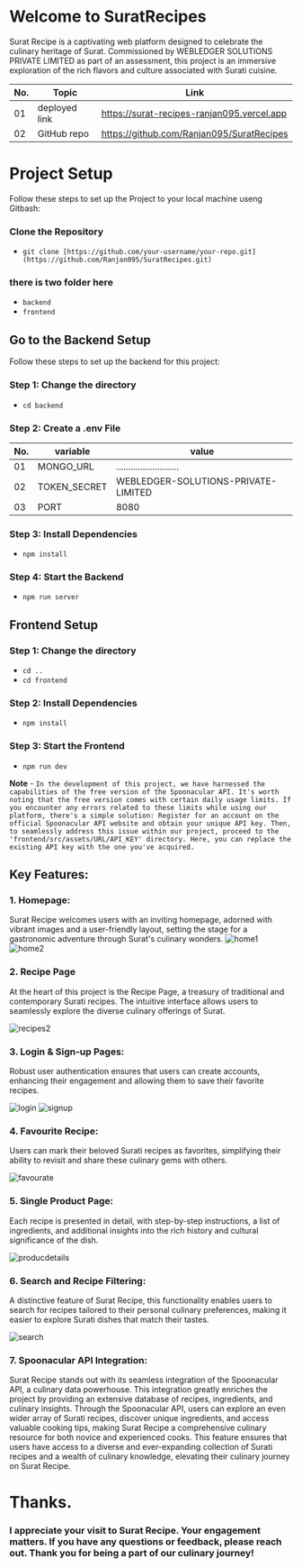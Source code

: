 <!-- @format -->

# Welcome to SuratRecipes

Surat Recipe is a captivating web platform designed to celebrate the culinary heritage of Surat. Commissioned by WEBLEDGER SOLUTIONS PRIVATE LIMITED as part of an assessment, this project is an immersive exploration of the rich flavors and culture associated with Surati cuisine.

| No. | Topic         | Link                                       |
| --- | ------------- | ------------------------------------------ |
| 01  | deployed link | https://surat-recipes-ranjan095.vercel.app |
| 02  | GitHub repo   | https://github.com/Ranjan095/SuratRecipes  |

# Project Setup

Follow these steps to set up the Project to your local machine useng Gitbash:

### Clone the Repository

- `git clone [https://github.com/your-username/your-repo.git](https://github.com/Ranjan095/SuratRecipes.git)`

### there is two folder here

- `backend`
- `frontend`

## Go to the Backend Setup

Follow these steps to set up the backend for this project:

### Step 1: Change the directory

- `cd backend`

### Step 2: Create a .env File

| No. | variable     | value                               |
| --- | ------------ | ----------------------------------- |
| 01  | MONGO_URL    | ..........................          |
| 02  | TOKEN_SECRET | WEBLEDGER-SOLUTIONS-PRIVATE-LIMITED |
| 03  | PORT         | 8080                                |

### Step 3: Install Dependencies

- `npm install`

### Step 4: Start the Backend

- `npm run server`

## Frontend Setup

### Step 1: Change the directory

- `cd ..`
- `cd frontend`

### Step 2: Install Dependencies

- `npm install`

### Step 3: Start the Frontend

- `npm run dev`

**Note** - `In the development of this project, we have harnessed the capabilities of the free version of the Spoonacular API. It's worth noting that the free version comes with certain daily usage limits. If you encounter any errors related to these limits while using our platform, there's a simple solution: Register for an account on the official Spoonacular API website and obtain your unique API key. Then, to seamlessly address this issue within our project, proceed to the 'frontend/src/assets/URL/API_KEY' directory. Here, you can replace the existing API key with the one you've acquired.`

## Key Features:

### 1. Homepage:

Surat Recipe welcomes users with an inviting homepage, adorned with vibrant images and a user-friendly layout, setting the stage for a gastronomic adventure through Surat's culinary wonders.
![home1](./frontend/src/assets/images/home1.jpg)
![home2](./frontend/src/assets/images/home2.jpg)

### 2. Recipe Page

At the heart of this project is the Recipe Page, a treasury of traditional and contemporary Surati recipes. The intuitive interface allows users to seamlessly explore the diverse culinary offerings of Surat.

![recipes2](./frontend/src/assets/images/recipes2.jpg)

### 3. Login & Sign-up Pages:

Robust user authentication ensures that users can create accounts, enhancing their engagement and allowing them to save their favorite recipes.

![login](./frontend/src/assets/images/login.jpg)
![signup](./frontend/src/assets/images/signup.jpg)

### 4. Favourite Recipe:

Users can mark their beloved Surati recipes as favorites, simplifying their ability to revisit and share these culinary gems with others.

![favourate](./frontend/src/assets/images/fav.jpg)

### 5. Single Product Page:

Each recipe is presented in detail, with step-by-step instructions, a list of ingredients, and additional insights into the rich history and cultural significance of the dish.

![producdetails](./frontend/src/assets/images/home3.jpg)

### 6. Search and Recipe Filtering:

A distinctive feature of Surat Recipe, this functionality enables users to search for recipes tailored to their personal culinary preferences, making it easier to explore Surati dishes that match their tastes.

![search](./frontend/src/assets/images/search.jpg)

### 7. Spoonacular API Integration:

Surat Recipe stands out with its seamless integration of the Spoonacular API, a culinary data powerhouse. This integration greatly enriches the project by providing an extensive database of recipes, ingredients, and culinary insights. Through the Spoonacular API, users can explore an even wider array of Surati recipes, discover unique ingredients, and access valuable cooking tips, making Surat Recipe a comprehensive culinary resource for both novice and experienced cooks. This feature ensures that users have access to a diverse and ever-expanding collection of Surati recipes and a wealth of culinary knowledge, elevating their culinary journey on Surat Recipe.

# Thanks.

### I appreciate your visit to Surat Recipe. Your engagement matters. If you have any questions or feedback, please reach out. Thank you for being a part of our culinary journey!
